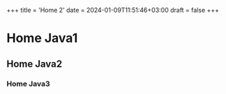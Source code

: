 +++
title = 'Home 2'
date = 2024-01-09T11:51:46+03:00
draft = false
+++

# Home Java1

## Home Java2

### Home Java3

[//]: # (Lorem ipsum dolor sit amet, consectetur adipisicing elit. Consectetur consequuntur harum perspiciatis quas repellendus rerum tempora? Consequatur distinctio eius molestiae nulla, placeat provident quia soluta vel. Ad alias aliquam aliquid amet blanditiis consectetur culpa cumque cupiditate dolor dolore ducimus eius explicabo harum iure labore mollitia nam natus neque non nostrum numquam officia pariatur quisquam quo ratione rerum sed totam ullam vel velit veritatis vitae, voluptatibus voluptatum! Aspernatur consequatur cum deleniti earum, itaque non repudiandae sequi! Deserunt doloremque, doloribus eius exercitationem ipsum mollitia nihil odit officiis optio possimus provident quos sequi velit vero voluptatem. Asperiores assumenda consectetur consequuntur cumque, delectus deserunt dolorum eaque eius excepturi expedita facilis inventore itaque laboriosam minima modi molestiae molestias nam nemo non omnis provident quam quia ratione, repudiandae rerum sed sint vitae voluptas voluptate voluptatem? Ab accusamus accusantium amet exercitationem explicabo fuga ipsum iure labore magnam sapiente. Minima natus, temporibus. Eos fugit laudantium optio quidem tempora? Consequuntur dicta error et eveniet expedita id illo ipsa labore laboriosam laudantium minus, mollitia nesciunt odit omnis placeat quas qui quisquam soluta! A accusamus cumque delectus doloremque doloribus dolorum eaque enim esse exercitationem harum id labore laboriosam laudantium magni minima nam neque odit omnis quam quis, quod, rem reprehenderit sit tempora totam velit voluptatem. Adipisci aliquam atque consectetur dolor ducimus earum magnam ratione repudiandae sequi temporibus. A amet architecto consectetur consequatur corporis culpa delectus deserunt, distinctio dolorem dolorum eius eos facere fugiat impedit inventore ipsam iste itaque iusto magnam magni modi necessitatibus nulla optio provident quam quas quia recusandae repudiandae sed voluptatem. Aliquid consequatur dicta earum eligendi explicabo facilis itaque minus nihil nisi nobis, optio placeat, quidem quis repellendus saepe sapiente sit sunt ullam voluptas voluptates. Adipisci hic illo qui suscipit tempora. Aliquid asperiores, consequatur eaque excepturi explicabo inventore laborum necessitatibus neque nobis perferendis quae rerum unde vitae voluptate voluptatem!)
